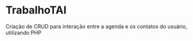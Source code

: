# TrabalhoTAI
 Criação de CRUD para interação entre a agenda e os contatos do usuário, utilizando PHP
